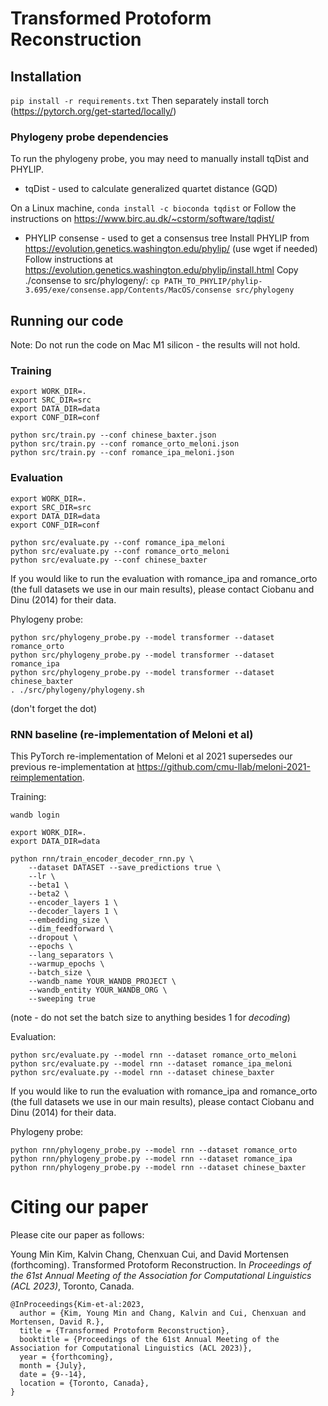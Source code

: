 # Transformed Protoform Reconstruction


## Installation
```pip install -r requirements.txt```
Then separately install torch (https://pytorch.org/get-started/locally/)

### Phylogeny probe dependencies

To run the phylogeny probe, you may need to manually install tqDist and PHYLIP.
* tqDist - used to calculate generalized quartet distance (GQD)

On a Linux machine,
```conda install -c bioconda tqdist```
or 
Follow the instructions on https://www.birc.au.dk/~cstorm/software/tqdist/

* PHYLIP consense - used to get a consensus tree
Install PHYLIP from https://evolution.genetics.washington.edu/phylip/ (use wget if needed)
Follow instructions at https://evolution.genetics.washington.edu/phylip/install.html
Copy ./consense to src/phylogeny/: ```cp PATH_TO_PHYLIP/phylip-3.695/exe/consense.app/Contents/MacOS/consense src/phylogeny```


## Running our code
Note: Do not run the code on Mac M1 silicon - the results will not hold. 

### Training
```
export WORK_DIR=.           
export SRC_DIR=src
export DATA_DIR=data
export CONF_DIR=conf

python src/train.py --conf chinese_baxter.json
python src/train.py --conf romance_orto_meloni.json
python src/train.py --conf romance_ipa_meloni.json
```

### Evaluation
```
export WORK_DIR=.           
export SRC_DIR=src
export DATA_DIR=data
export CONF_DIR=conf

python src/evaluate.py --conf romance_ipa_meloni
python src/evaluate.py --conf romance_orto_meloni
python src/evaluate.py --conf chinese_baxter
```
If you would like to run the evaluation with romance_ipa and romance_orto (the full datasets we use in our main results), please contact Ciobanu and Dinu (2014) for their data. 


Phylogeny probe:
```
python src/phylogeny_probe.py --model transformer --dataset romance_orto
python src/phylogeny_probe.py --model transformer --dataset romance_ipa
python src/phylogeny_probe.py --model transformer --dataset chinese_baxter
. ./src/phylogeny/phylogeny.sh
```
(don't forget the dot)


### RNN baseline (re-implementation of Meloni et al)
This PyTorch re-implementation of Meloni et al 2021 supersedes our previous re-implementation at https://github.com/cmu-llab/meloni-2021-reimplementation.


Training:
```
wandb login

export WORK_DIR=.
export DATA_DIR=data

python rnn/train_encoder_decoder_rnn.py \
    --dataset DATASET --save_predictions true \
    --lr \
    --beta1 \
    --beta2 \
    --encoder_layers 1 \
    --decoder_layers 1 \
    --embedding_size \
    --dim_feedforward \
    --dropout \
    --epochs \
    --lang_separators \
    --warmup_epochs \
    --batch_size \
    --wandb_name YOUR_WANDB_PROJECT \
    --wandb_entity YOUR_WANDB_ORG \
    --sweeping true
```
(note - do not set the batch size to anything besides 1 for *decoding*)


Evaluation:
```
python src/evaluate.py --model rnn --dataset romance_orto_meloni
python src/evaluate.py --model rnn --dataset romance_ipa_meloni
python src/evaluate.py --model rnn --dataset chinese_baxter
```
If you would like to run the evaluation with romance_ipa and romance_orto (the full datasets we use in our main results), please contact Ciobanu and Dinu (2014) for their data. 



Phylogeny probe:
```
python rnn/phylogeny_probe.py --model rnn --dataset romance_orto
python rnn/phylogeny_probe.py --model rnn --dataset romance_ipa
python rnn/phylogeny_probe.py --model rnn --dataset chinese_baxter
```


# Citing our paper

Please cite our paper as follows:

Young Min Kim, Kalvin Chang, Chenxuan Cui, and David Mortensen (forthcoming). Transformed Protoform Reconstruction. In *Proceedings of the 61st Annual Meeting of the Association for Computational Linguistics (ACL 2023)*, Toronto, Canada.


```
@InProceedings{Kim-et-al:2023,
  author = {Kim, Young Min and Chang, Kalvin and Cui, Chenxuan and Mortensen, David R.},
  title = {Transformed Protoform Reconstruction},
  booktitle = {Proceedings of the 61st Annual Meeting of the Association for Computational Linguistics (ACL 2023)},
  year = {forthcoming},
  month = {July},
  date = {9--14},
  location = {Toronto, Canada},
}
```
